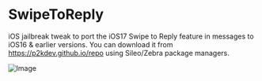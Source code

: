 # SwipeToReply

iOS jailbreak tweak to port the iOS17 Swipe to Reply feature in messages to iOS16 & earlier versions. You can download it from https://p2kdev.github.io/repo using Sileo/Zebra package managers.

![Image](https://github.com/p2kdev/SwipeToReply/assets/51972743/156a4750-d172-470e-aafd-4f9a9a627a0e)

